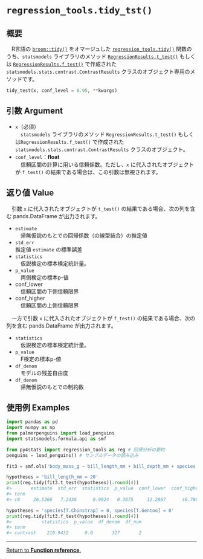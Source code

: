 # `regression_tools.tidy_tst()`

## 概要

　R言語の [`broom::tidy()`](https://broom.tidymodels.org/reference/tidy.lm.html) をオマージュした [`regression_tools.tidy()`](https://github.com/Hirototensho/Py4Stats/blob/main/man/tidy.md) 関数のうち、`statsmodels` ライブラリのメソッド [`RegressionResults.t_test()`](https://www.statsmodels.org/dev/generated/statsmodels.regression.linear_model.RegressionResults.t_test.html#statsmodels.regression.linear_model.RegressionResults.t_test) もしくは [`RegressionResults.f_test()`](https://www.statsmodels.org/dev/generated/statsmodels.regression.linear_model.RegressionResults.f_test.html#statsmodels.regression.linear_model.RegressionResults.f_test) で作成された `statsmodels.stats.contrast.ContrastResults` クラスのオブジェクト専用のメソッドです。

```python
tidy_test(x, conf_level = 0.95, **kwargs)
```

## 引数 Argument

- `x`（必須）</br>
　`statsmodels` ライブラリのメソッド `RegressionResults.t_test()` もしくは`RegressionResults.f_test()` で作成された `statsmodels.stats.contrast.ContrastResults` クラスのオブジェクト。
- `conf_level`：**float**</br>
　信頼区間の計算に用いる信頼係数。ただし、`x` に代入されたオブジェクトが `f_test()` の結果である場合は、この引数は無視されます。

## 返り値 Value

　引数 `x` に代入されたオブジェクトが `t_test()` の結果である場合、次の列を含む pands.DataFrame が出力されます。

- `estimate`</br>
　帰無仮説のもとでの回帰係数（の線型結合）の推定値
- `std_err`</br>
  推定値 `estimate` の標準誤差
- `statistics`</br>
　仮説検定の標本検定統計量。
- `p_value`</br>
 　両側検定の標本p-値
- conf_lower</br>
　信頼区間の下側信頼限界
- conf_higher</br>
　信頼区間の上側信頼限界

　一方で引数 `x` に代入されたオブジェクトが `f_test()` の結果である場合、次の列を含む pands.DataFrame が出力されます。

- `statistics`</br>
　仮説検定の標本検定統計量。
- `p_value`</br>
 　F検定の標本p-値
- `df_denom`</br>
　モデルの残差自由度
- `df_denom`</br>
　帰無仮説のもとでの制約数

## 使用例 Examples

```python
import pandas as pd
import numpy as np
from palmerpenguins import load_penguins
import statsmodels.formula.api as smf

from py4stats import regression_tools as reg # 回帰分析の要約
penguins = load_penguins() # サンプルデータの読み込み

fit3 = smf.ols('body_mass_g ~ bill_length_mm + bill_depth_mm + species + sex', data = penguins).fit()
```

```python
hypotheses = 'bill_length_mm = 20'
print(reg.tidy(fit3.t_test(hypotheses)).round(4))
#>       estimate  std_err  statistics  p_value  conf_lower  conf_higher
#> term                                                                 
#> c0     26.5366   7.2436      0.9024   0.3675     12.2867      40.7866
```

```python
hypotheses = 'species[T.Chinstrap] = 0, species[T.Gentoo] = 0'
print(reg.tidy(fit3.f_test(hypotheses)).round(4))
#>           statistics  p_value  df_denom  df_num
#> term                                           
#> contrast    210.9432      0.0       327       2
```

***
[Return to **Function reference**.](https://github.com/Hirototensho/Py4Stats/blob/main/reference.md)
